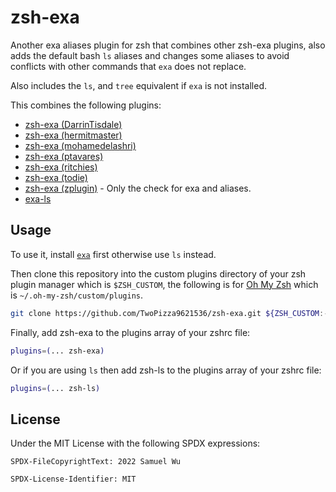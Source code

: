 # zsh-exa

Another exa aliases plugin for zsh that combines other zsh-exa plugins, also
adds the default bash `ls` aliases and changes some aliases to avoid conflicts
with other commands that `exa` does not replace.

Also includes the `ls`, and `tree` equivalent if `exa` is not installed.

This combines the following plugins:

- [zsh-exa (DarrinTisdale)](https://github.com/DarrinTisdale/zsh-aliases-exa)
- [zsh-exa (hermitmaster)](https://github.com/hermitmaster/zsh-exa-plugin)
- [zsh-exa (mohamedelashri)](https://github.com/MohamedElashri/exa-zsh)
- [zsh-exa (ptavares)](https://github.com/ptavares/zsh-exa)
- [zsh-exa (ritchies)](https://github.com/RitchieS/zsh-exa/)
- [zsh-exa (todie)](https://github.com/todie/exa.plugin.zsh)
- [zsh-exa (zplugin)](https://github.com/zplugin/zsh-exa) - Only the check for
  exa and aliases.
- [exa-ls](https://github.com/birdhackor/zsh-exa-ls-plugin)

## Usage

To use it, install [`exa`](https://the.exa.website/) first otherwise use `ls`
instead.

Then clone this repository into the custom plugins directory of your zsh plugin
manager which is `$ZSH_CUSTOM`, the following is for
[Oh My Zsh](https://ohmyz.sh/) which is `~/.oh-my-zsh/custom/plugins`.

```bash
git clone https://github.com/TwoPizza9621536/zsh-exa.git ${ZSH_CUSTOM:-$HOME/.oh-my-zsh/custom}/plugins/zsh-exa
```

Finally, add zsh-exa to the plugins array of your zshrc file:

```bash
plugins=(... zsh-exa)
```

Or if you are using `ls` then add zsh-ls to the plugins array of your zshrc
file:

```bash
plugins=(... zsh-ls)
```

## License

Under the MIT License with the following SPDX expressions:

```text
SPDX-FileCopyrightText: 2022 Samuel Wu

SPDX-License-Identifier: MIT
```
